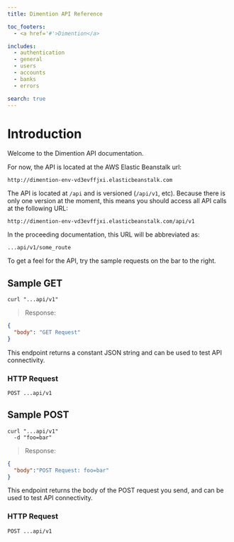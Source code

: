 ```yaml
---
title: Dimention API Reference

toc_footers:
  - <a href='#'>Dimention</a>

includes:
  - authentication
  - general
  - users
  - accounts
  - banks
  - errors

search: true
---
```


# Introduction

Welcome to the Dimention API documentation.

For now, the API is located at the AWS Elastic Beanstalk url:

`http://dimention-env-vd3evffjxi.elasticbeanstalk.com`

The API is located at `/api` and is versioned (`/api/v1`, etc). Because there is only one version at the moment, this means you should access all API calls at the following URL:

`http://dimention-env-vd3evffjxi.elasticbeanstalk.com/api/v1`

In the proceeding documentation, this URL will be abbreviated as:

`...api/v1/some_route`

To get a feel for the API, try the sample requests on the bar to the right.

## Sample GET

```shell
curl "...api/v1"
```

> Response:

```json
{
  "body": "GET Request"
}
```

This endpoint returns a constant JSON string and can be used to test API connectivity.

### HTTP Request

`POST ...api/v1`

## Sample POST

```shell
curl "...api/v1"
  -d "foo=bar"
```

> Response:

```json
{
  "body":"POST Request: foo=bar"
}
```

This endpoint returns the body of the POST request you send, and can be used to test API connectivity.

### HTTP Request

`POST ...api/v1`
